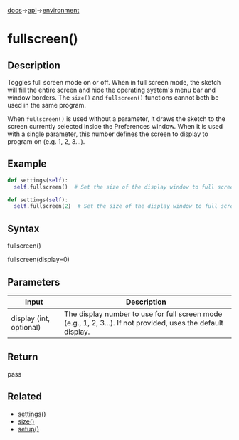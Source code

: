 [docs](/docs/)→[api](/docs/api)→[environment](/docs/api/environment/)

# fullscreen()

## Description

Toggles full screen mode on or off. When in full screen mode, the sketch will fill the entire screen and hide the operating system's menu bar and window borders. The `size()` and `fullscreen()` functions cannot both be used in the same program.

When `fullscreen()` is used without a parameter, it draws the sketch to the screen currently selected inside the Preferences window. When it is used with a single parameter, this number defines the screen to display to program on (e.g. 1, 2, 3...).

## Example

```py
def settings(self):
  self.fullscreen()  # Set the size of the display window to full screen
```

```py
def settings(self):
  self.fullscreen(2)  # Set the size of the display window to full screen on the second monitor
```

## Syntax

fullscreen()

fullscreen(display=0)

## Parameters

| Input | Description |
|-------|-------------|
| display (int, optional) | The display number to use for full screen mode (e.g., 1, 2, 3...). If not provided, uses the default display. |

## Return

pass

## Related

- [settings()](/docs/api/environment/settings_.md)
- [size()](/docs/api/environment/size_.md)
- [setup()](/docs/api/environment/setup_.md)